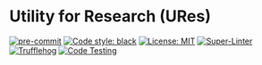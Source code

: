 # Utility for Research (URes)

[![pre-commit](https://img.shields.io/badge/pre--commit-enabled-brightgreen?logo=pre-commit)](https://github.com/pre-commit/pre-commit)
[![Code style: black](https://img.shields.io/badge/code%20style-black-000000.svg)](https://github.com/psf/black)
[![License: MIT](https://img.shields.io/badge/License-MIT-yellow.svg)](https://opensource.org/licenses/MIT)
[![Super-Linter](https://github.com/stone-home/Python-URes/actions/workflows/linter.yaml/badge.svg)](https://github.com/stone-home/Python-URes/actions/workflows/linter.yaml)
[![Trufflehog](https://github.com/stone-home/Python-URes/actions/workflows/secret-check.yaml/badge.svg)](https://github.com/stone-home/Python-URes/actions/workflows/secret-check.yaml)
[![Code Testing](https://github.com/stone-home/Python-URes/actions/workflows/test.yaml/badge.svg)](https://github.com/stone-home/Python-URes/actions/workflows/test.yaml)
